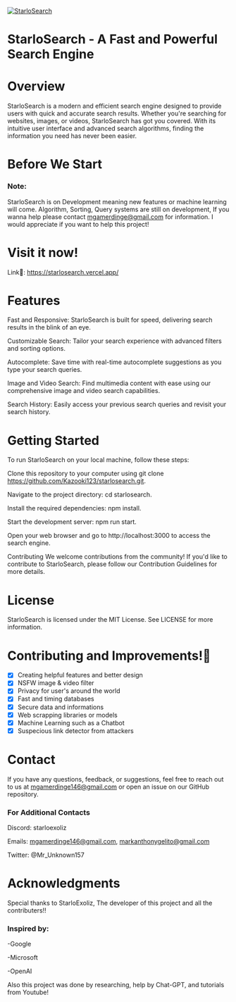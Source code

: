 [![StarloSearch](https://avatars.githubusercontent.com/u/139462470?s=48&v=4)](https://github.com/Kazooki123/starlosearch.git)

# StarloSearch - A Fast and Powerful Search Engine

# Overview
StarloSearch is a modern and efficient search engine designed to provide users with quick and accurate search results. Whether you're searching for websites, images, or videos, StarloSearch has got you covered. With its intuitive user interface and advanced search algorithms, finding the information you need has never been easier.

# Before We Start
### Note: 

StarloSearch is on Development meaning new features or machine learning will come. Algorithm, Sorting, Query systems are still on development, If you wanna help please contact mgamerdinge@gmail.com for information. I would appreciate if you want to help this project! 

# Visit it now!

Link🔗: https://starlosearch.vercel.app/

# Features
Fast and Responsive: StarloSearch is built for speed, delivering search results in the blink of an eye.

Customizable Search: Tailor your search experience with advanced filters and sorting options.

Autocomplete: Save time with real-time autocomplete suggestions as you type your search queries.

Image and Video Search: Find multimedia content with ease using our comprehensive image and video search capabilities.

Search History: Easily access your previous search queries and revisit your search history.

# Getting Started
To run StarloSearch on your local machine, follow these steps:

Clone this repository to your computer using git clone https://github.com/Kazooki123/starlosearch.git.

Navigate to the project directory: cd starlosearch.

Install the required dependencies: npm install.

Start the development server: npm run start.

Open your web browser and go to http://localhost:3000 to access the search engine.

Contributing
We welcome contributions from the community! If you'd like to contribute to StarloSearch, please follow our Contribution Guidelines for more details.

# License
StarloSearch is licensed under the MIT License. See LICENSE for more information.

# Contributing and Improvements!🚀

- [x] Creating helpful features and better design
- [x] NSFW image & video filter
- [x] Privacy for user's around the world
- [x] Fast and timing databases
- [x] Secure data and informations
- [x] Web scrapping libraries or models
- [x] Machine Learning such as a Chatbot
- [x] Suspecious link detector from attackers

# Contact
If you have any questions, feedback, or suggestions, feel free to reach out to us at mgamerdinge146@gmail.com or open an issue on our GitHub repository.
### For Additional Contacts
Discord: starloexoliz

Emails: mgamerdinge146@gmail.com, markanthonygelito@gmail.com

Twitter: @Mr_Unknown157

# Acknowledgments
Special thanks to StarloExoliz, The developer of this project and all the contributers!!
### Inspired by:

-Google

-Microsoft

-OpenAI

Also this project was done by researching, help by Chat-GPT, and tutorials from Youtube!
